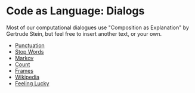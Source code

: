 Code as Language: Dialogs
=========================

Most of our computational dialogues use "Composition as Explanation" by
Gertrude Stein, but feel free to insert another text, or your own.

- [Punctuation](http://bardcollege.github.io/dialogs/notebook1.html)
- [Stop Words](http://bardcollege.github.io/dialogs/notebook2.html)
- [Markov](http://bardcollege.github.io/dialogs/notebook3.html)
- [Count](http://bardcollege.github.io/dialogs/notebook4.html)
- [Frames](http://bardcollege.github.io/dialogs/frames.html)
- [Wikipedia](http://bardcollege.github.io/dialogs/wikipedia.html)
- [Feeling Lucky](http://bardcollege.github.io/dialogs/feelinglucky.html)

